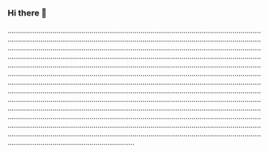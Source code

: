 ### Hi there 👋

..........................................................................................................................................................................................................................................................................................................................................................................................................................................................................................................................................................................................................................................................................................................................................................................................................................................................................................................................................................................................................................................................................................................................................................................................................................................................................................................................................................................................................................................................................................................................................................................................................................................................................................................................................